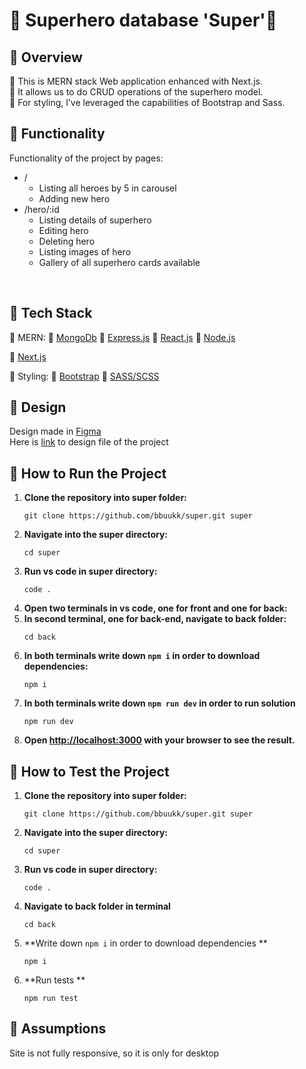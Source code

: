<!--HOW TO WRITE COOL README FILE TUTORIAL https://www.freecodecamp.org/news/how-to-write-a-good-readme-file/-->

# 📙 Superhero database 'Super'🦸

## 🔷 Overview

🔸 This is MERN stack Web application enhanced with Next.js.<br>
🔸 It allows us to do CRUD operations of the superhero model.<br>
🔸 For styling, I’ve leveraged the capabilities of Bootstrap and Sass.

## 🔷 Functionality

Functionality of the project by pages: <br>

- /
  - Listing all heroes by 5 in carousel
  - Adding new hero  
- /hero/:id
  - Listing details of superhero
  - Editing hero
  - Deleting hero
  - Listing images of hero
  - Gallery of all superhero cards available

<br>

## 🔷 Tech Stack

🔹 MERN:
🔸 [MongoDb](https://www.mongodb.com/)
🔸 [Express.js](https://expressjs.com/)
🔸 [React.js](https://react.dev/)
🔸 [Node.js](https://nodejs.org/en)

🔹 [Next.js](https://nextjs.org/)

🔹 Styling:
🔸 [Bootstrap](https://getbootstrap.com/)
🔸 [SASS/SCSS](https://sass-lang.com/)

## 🔷 Design

Design made in [Figma](figma.com/)<br>
Here is [link](https://www.figma.com/file/hkwpcRnYVYN8OVXBaTk3vE/super?type=design&t=E9zTlADF5z5cRY01-6) to design file of the project 

## 🔷 How to Run the Project

1. **Clone the repository into super folder:**
   ```
   git clone https://github.com/bbuukk/super.git super
   ```
2. **Navigate into the super directory:**
   ```
   cd super
   ```
3. **Run vs code in super directory:**
   ```
   code .
   ```
4. **Open two terminals in vs code, one for front and one for back:**
5. **In second terminal, one for back-end, navigate to back folder:**
   ```
   cd back
   ```
6. **In both terminals write down `npm i` in order to download dependencies:**
   ```
   npm i 
   ```
7. **In both terminals write down `npm run dev` in order to run solution**
   ```
   npm run dev
   
   ```
8. **Open [http://localhost:3000](http://localhost:3000) with your browser to see the result.**

## 🔷 How to Test the Project
1. **Clone the repository into super folder:**
   ```
   git clone https://github.com/bbuukk/super.git super
   ```
2. **Navigate into the super directory:**
   ```
   cd super
   ```
3. **Run vs code in super directory:**
   ```
   code .
   ```
4. **Navigate to back folder in terminal**
   ```
   cd back 
   ```
5. **Write down `npm i` in order to download dependencies **
   ```
   npm i 
   ```
6. **Run tests **
   ```
   npm run test
   ```
## 🔷 Assumptions
Site is not fully responsive, so it is only for desktop 
